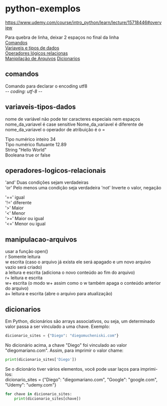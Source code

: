 # python-exemplos
https://www.udemy.com/course/intro_python/learn/lecture/15718446#overview


Para quebra de linha, deixar 2 espaços no final da linha   
[Comandos](#vomandos)  
[Variaveis e tipos de dados](#variaveis-tipos-dados)  
[Operadores lógicos relacionas](#operadores-logicos-relacionais)  
[Manipilação de Arquivos](#manipulacao-arquivos)
[Dicionarios](#dicionarios)  

## comandos
Comando para declarar o encoding utf8  
-*- coding: utf-8 -*-

## variaveis-tipos-dados
nome de variável não pode ter caracteres especiais nem espaços
nome_da_variavel
é case sensitive
Nome_da_variavel é diferente de nome_da_variavel
o operador de atribuição é o =

Tipo numérico inteiro 34    
Tipo numérico flutuante 12.89    
String "Hello World"    
Booleana true or false  

## operadores-logicos-relacionais  

'and' Duas condições sejam verdadeiras  
'or'  Pelo menos uma condição seja verdadeira
'not' Inverte o valor, negação  

'==' igual  
'!=' diferente  
'>'  Maior  
'<'  Menor  
'>=' Maior ou igual  
'<=' Menor ou igual  

## manipulacao-arquivos
usar a função open()  
r Somente leitura  
w escrita (caso o arquivo já exista ele será apagado e um novo arquivo vazio será criado)  
a leitura e escrita (adiciona o novo conteúdo ao fim do arquivo)  
r+ leitura e escrita  
w+ escrita (o modo w+ assim como o w também apaga o conteúdo anterior do arquivo)  
a+ leitura e escrita (abre o arquivo para atualização)      

## dicionarios
Em Python, dicionários são arrays associativos, ou seja, um determinado valor passa a ser vinculado a uma chave. Exemplo: 
~~~python 
dicionario_sites = {"Diego": "diegomucheniski.com"}  
~~~
No dicionário acima, a chave "Diego" foi vinculado ao valor "diegomariano.com". Assim, para imprimir o valor chame:
~~~python  
print(dicionario_sites['Diego'])  
~~~
Se o dicionário tiver vários elementos, você pode usar laços para imprimi-los:  
dicionario_sites = {"Diego": "diegomariano.com", "Google": "google.com", "Udemy": "udemy.com"}

~~~python 
for chave in dicionario_sites:  
    print(dicionario_sites[chave])
~~~
